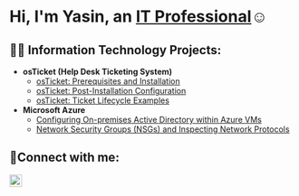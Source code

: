 <h1>Hi, I'm Yasin, an <a href="https://www.linkedin.com/in/YasinAlesmael/">IT Professional</a>☺</h1>

<h2>👨‍💻 Information Technology Projects:</h2>

- <b>osTicket (Help Desk Ticketing System)</b>
  - [osTicket: Prerequisites and Installation](https://github.com/yasinalesmael/osticket-prereqs)
  - [osTicket: Post-Installation Configuration](https://github.com/yasinalesmael/post-install-config)
  - [osTicket: Ticket Lifecycle Examples](https://github.com/yasinalesmael/ticket-lifecycle)
- <b>Microsoft Azure</b>
  - [Configuring On-premises Active Directory within Azure VMs](https://github.com/yasinalesmael/configure-ad)
  - [Network Security Groups (NSGs) and Inspecting Network Protocols](https://github.com/yasinalesmael/azure-network-protocols)

<h2>🤳Connect with me:</h2>

[<img align="left" alt="Yasin | LinkedIn" width="22px" src="https://cdn.jsdelivr.net/npm/simple-icons@v3/icons/linkedin.svg" />][linkedin]

[linkedin]: https://linkedin.com/in/YasinAlesmael
